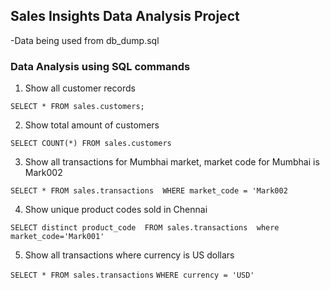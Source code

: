 ## Sales Insights Data Analysis Project 
-Data being used from db_dump.sql 
### Data Analysis using SQL commands 
1. Show all customer records 

`SELECT * FROM sales.customers;`

2. Show total amount of customers

`SELECT COUNT(*) FROM sales.customers`

3. Show all transactions for Mumbhai market, market code for Mumbhai is Mark002

`SELECT * FROM sales.transactions 
WHERE market_code = 'Mark002`

4. Show unique product codes sold in Chennai 

`SELECT distinct product_code 
FROM sales.transactions 
where market_code='Mark001'`

5. Show all transactions where currency is US dollars 

`SELECT * FROM sales.transactions`
`WHERE currency = 'USD'`
